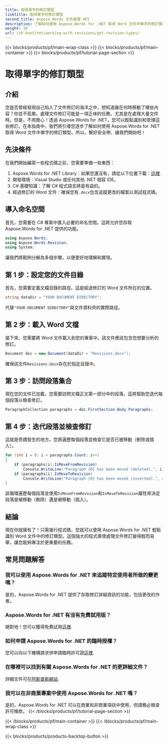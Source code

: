 ```yaml
---
title: 取得單字的修訂類型
linktitle: 取得單字的修訂類型
second_title: Aspose.Words 文件處理 API
description: 了解如何使用 Aspose.Words for .NET 取得 Word 文件中單字的修訂類型。本逐步指南可協助您有效處理文件修訂。
weight: 10
url: /zh-hant/net/working-with-revisions/get-revision-types/
---
```


{{< blocks/products/pf/main-wrap-class >}}
{{< blocks/products/pf/main-container >}}
{{< blocks/products/pf/tutorial-page-section >}}

# 取得單字的修訂類型

## 介紹

您是否曾經發現自己陷入了文件修訂的海洋之中，想知道誰在何時移動了哪些內容？你並不孤單。處理文件修訂可能是一項乏味的任務，尤其是在處理大量文件時。但是，不用擔心！透過 Aspose.Words for .NET，您可以輕鬆識別和管理這些修訂。在本指南中，我們將引導您逐步了解如何使用 Aspose.Words for .NET 取得 Word 文件中單字的修訂類型。所以，繫好安全帶，讓我們開始吧！

## 先決條件

在我們開始編寫一些程式碼之前，您需要準備一些東西：

1.  Aspose.Words for .NET Library：如果您還沒有，請從以下位置下載：[這裡](https://releases.aspose.com/words/net/).
2. 開發環境：Visual Studio 或任何其他 .NET 相容 IDE。
3. C# 基礎知識：了解 C# 程式語言將是有益的。
4. 經過修訂的 Word 文件：確保您有`.docx`包含追蹤更改的檔案以測試程式碼。

## 導入命名空間

首先，您需要在 C# 專案中匯入必要的命名空間。這將允許您存取 Aspose.Words for .NET 提供的功能。

```csharp
using Aspose.Words;
using Aspose.Words.Revision;
using System;
```

讓我們將範例分解為多個步驟，以便更好地理解和實現。

## 第 1 步：設定您的文件目錄

首先，您需要定義文檔目錄的路徑。這是經過修訂的 Word 文件所在的位置。

```csharp
string dataDir = "YOUR DOCUMENT DIRECTORY";
```

代替`"YOUR DOCUMENT DIRECTORY"`與文件資料夾的實際路徑。

## 第 2 步：載入 Word 文檔

接下來，您需要將 Word 文件載入到您的專案中。該文件應該包含您想要分析的修訂。

```csharp
Document doc = new Document(dataDir + "Revisions.docx");
```

確保該文件`Revisions.docx`存在於指定目錄中。

## 第 3 步：訪問段落集合

現在您的文件已加載，您需要訪問文檔正文第一部分中的段落。這將幫助您迭代每個段落以檢查修訂。

```csharp
ParagraphCollection paragraphs = doc.FirstSection.Body.Paragraphs;
```

## 第 4 步：迭代段落並檢查修訂

這就是奇蹟發生的地方。您將遍歷每個段落並檢查它是否已被移動（刪除或插入）。

```csharp
for (int i = 0; i < paragraphs.Count; i++)
{
    if (paragraphs[i].IsMoveFromRevision)
        Console.WriteLine("Paragraph {0} has been moved (deleted).", i);
    if (paragraphs[i].IsMoveToRevision)
        Console.WriteLine("Paragraph {0} has been moved (inserted).", i);
}
```

該循環遍歷每個段落並使用`IsMoveFromRevision`和`IsMoveToRevision`屬性來決定段落是被移動（刪除）還是被移動（插入）。

## 結論

現在你就擁有了！只需幾行程式碼，您就可以使用 Aspose.Words for .NET 輕鬆識別 Word 文件中的修訂類型。這個強大的程式庫使處理文件修訂變得輕而易舉，讓您能夠專注於更重要的任務。 

## 常見問題解答

### 我可以使用 Aspose.Words for .NET 來追蹤特定使用者所做的變更嗎？

是的，Aspose.Words for .NET 提供了存取修訂詳細資訊的功能，包括更改的作者。

### Aspose.Words for .NET 有沒有免費試用版？

絕對地！您可以獲得免費試用[這裡](https://releases.aspose.com/).

### 如何申請 Aspose.Words for .NET 的臨時授權？

您可以向以下機構請求併申請臨時許可證[這裡](https://purchase.aspose.com/temporary-license/).

### 在哪裡可以找到有關 Aspose.Words for .NET 的更詳細文件？

詳細文件可在[阿斯普斯網站](https://reference.aspose.com/words/net/).

### 我可以在非商業專案中使用 Aspose.Words for .NET 嗎？

是的，Aspose.Words for .NET 可以在商業和非商業項目中使用，但請務必檢查許可條款。
{{< /blocks/products/pf/tutorial-page-section >}}

{{< /blocks/products/pf/main-container >}}
{{< /blocks/products/pf/main-wrap-class >}}

{{< blocks/products/products-backtop-button >}}
